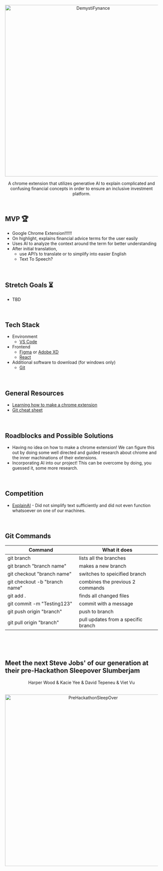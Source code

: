 <p align="center">
  <img width="565" alt="DemystiFynance" src="https://github.com/harper-vs-life/DemystiFynance/assets/90812938/7450fc93-bbf5-4817-8f0c-d9ec2db10e56">
</p>

<p align="center">A chrome extension that utilizes generative AI to explain complicated and confusing financial concepts in order to ensure an inclusive investment platform.
</p>
<br>

## MVP :trophy:

- Google Chrome Extension!!!!!!
- On highlight, explains financial advice terms for the user easily
- Uses AI to analyze the context around the term for better understanding
- After initial translation,
  - use API’s to translate or to simplify into easier English
  - Text To Speech? 
  <br> <br> <br>

## Stretch Goals :hourglass_flowing_sand:

- TBD
  <br> <br> <br>

## Tech Stack

- Environment
  - <a href="https://code.visualstudio.com/download">VS Code</a>
- Frontend
  - <a href="https://www.figma.com/">Figma</a> or <a href="https://www.adobe.com/products/xd/pricing/free-trial.html">Adobe XD</a>
  - <a href="https://react.dev/learn/installation">React</a>
- Additional software to download (for windows only)
  - <a href="https://git-scm.com/downloads">Git</a>
    <br> <br> <br>

## General Resources

- <a href="https://www.freecodecamp.org/news/building-chrome-extension/">Learning how to make a chrome extension</a>
- <a href="https://education.github.com/git-cheat-sheet-education.pdf">Git cheat sheet</a>
  <br> <br> <br>

## Roadblocks and Possible Solutions

- Having no idea on how to make a chrome extension! We can figure this out by doing some well directed and guided research about chrome and the inner machinations of their extensions.
- Incorporating AI into our project! This can be overcome by doing, you guessed it, some more research.
  <br> <br> <br>

## Competition

- <a href="https://chrome.google.com/webstore/detail/explain-ai/hgdhahipoomjkhbadikhoopfdkllpbgf#:~:text=Explain%20AI%20works%20with%20single,links%20in%20a%20Google%20search.">ExplainAI</a> - Did not simplify text sufficiently and did not even function whatsoever on one of our machines. 
  <br> <br> <br>

## Git Commands

| Command                       | What it does                        |
| ----------------------------- | ----------------------------------- |
| git branch                    | lists all the branches              |
| git branch "branch name"      | makes a new branch                  |
| git checkout "branch name"    | switches to speicified branch       |
| git checkout -b "branch name" | combines the previous 2 commands    |
| git add .                     | finds all changed files             |
| git commit -m "Testing123"    | commit with a message               |
| git push origin "branch"      | push to branch                      |
| git pull origin "branch"      | pull updates from a specific branch |

<br> <br> <br>

## Meet the next Steve Jobs' of our generation at their pre-Hackathon Sleepover Slumberjam
<p align="center">
Harper Wood & Kacie Yee & David Tepeneu & Viet Vu
<br> <br>

<p align="center">
  <img width="565" alt="PreHackathonSleepOver" src="https://github.com/harper-vs-life/DemystiFynance/assets/90812938/7a2a318e-da8d-464b-b376-975b66798428">
